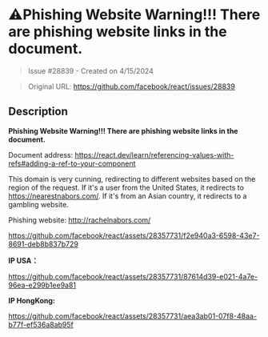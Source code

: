 # ⚠Phishing Website Warning!!! There are phishing website links in the document.

> Issue #28839 - Created on 4/15/2024

> Original URL: https://github.com/facebook/react/issues/28839

## Description

**Phishing Website Warning!!! There are phishing website links in the document.**

Document address: 
https://react.dev/learn/referencing-values-with-refs#adding-a-ref-to-your-component

This domain is very cunning, redirecting to different websites based on the region of the request. If it's a user from the United States, it redirects to https://nearestnabors.com/. If it's from an Asian country, it redirects to a gambling website.

Phishing website:
http://rachelnabors.com/

https://github.com/facebook/react/assets/28357731/f2e940a3-6598-43e7-8691-deb8b837b729


**IP USA：**

https://github.com/facebook/react/assets/28357731/87614d39-e021-4a7e-96ea-e299b1ee9a81


**IP HongKong:**



https://github.com/facebook/react/assets/28357731/aea3ab01-07f8-48aa-b77f-ef536a8ab95f



